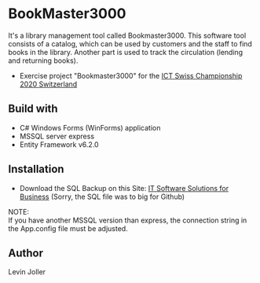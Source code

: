 # BookMaster3000
It's a library management tool called Bookmaster3000. This software tool consists of
a catalog, which can be used by customers and the staff to find books in the library. Another part is used to
track the circulation (lending and returning books).
* Exercise project "Bookmaster3000" for the [ICT Swiss Championship 2020 Switzerland](https://www.ict-berufsbildung.ch/berufsbildung/ict-berufsmeisterschaften/schweizermeisterschaft/)

## Build with
* C# Windows Forms (WinForms) application
* MSSQL server express
* Entity Framework v6.2.0

## Installation
* Download the SQL Backup on this Site: [IT Software Solutions for Business](https://drive.google.com/drive/folders/1NsxHlxabQpK_Y5E5nOsfRt5mcy8LZT8s) (Sorry, the SQL file was to big for Github)

NOTE:\
If you have another MSSQL version than express, the connection string in the App.config file must be adjusted.

## Author
Levin Joller